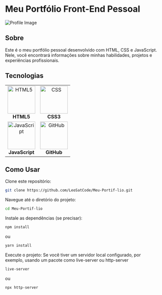 # Meu Portfólio Front-End Pessoal

![Profile Image](https://blog.b2bstack.com.br/wp-content/uploads/2022/01/front-end-banner.jpg)

## Sobre

Este é o meu portfólio pessoal desenvolvido com HTML, CSS e JavaScript. Nele, você encontrará informações sobre minhas habilidades, projetos e experiências profissionais.

## Tecnologias

<table>
  <tr>
    <td align="center">
      <img src="https://raw.githubusercontent.com/LeoSatCode/js-developer-portfolio/main/data/imgs/html.png" alt="HTML5" width="90px">
      <br>
      <b>HTML5</b>
    </td>
    <td align="center">
      <img src="https://raw.githubusercontent.com/LeoSatCode/js-developer-portfolio/main/data/imgs/css.png" alt="CSS" width="90px">
      <br>
      <b>CSS3</b>
    </td>
  </tr>
  <tr>
    <td align="center">
      <img src="https://raw.githubusercontent.com/LeoSatCode/js-developer-portfolio/main/data/imgs/js.png" alt="JavaScript" width="90px">
      <br>
      <b>JavaScript</b>
    </td>
    <td align="center">
      <img src="https://raw.githubusercontent.com/LeoSatCode/js-developer-portfolio/main/data/imgs/github.png" alt="GitHub" width="90px">
      <br>
      <b>GitHub</b>
    </td>
  </tr>
</table>

## Como Usar

Clone este repositório:

```bash
git clone https://github.com/LeoSatCode/Meu-Portif-lio.git
```
Navegue até o diretório do projeto:
```bash
cd Meu-Portif-lio
```
Instale as dependências (se precisar):
```bash
npm install
```
ou
```bash
yarn install
```
Execute o projeto:
Se você tiver um servidor local configurado, por exemplo, usando um pacote como live-server ou http-server
```bash
live-server
```
ou
```bash
npx http-server
```



